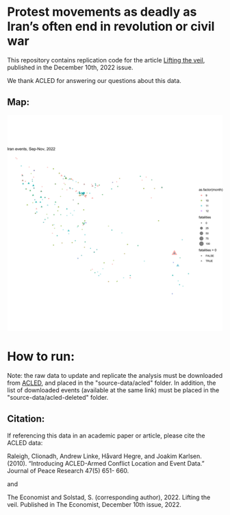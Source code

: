 # Protest movements as deadly as Iran’s often end in revolution or civil war

This repository contains replication code for the article [Lifting the veil](https://www.economist.com/graphic-detail/2022/12/08/protest-movements-as-deadly-as-irans-often-end-in-revolution-or-civil-war), published in the December 10th, 2022 issue.

We thank ACLED for answering our questions about this data. 

## Map:
![](/plots/iran_map.png)

# How to run:
Note: the raw data to update and replicate the analysis must be downloaded from [ACLED](https://acleddata.com/data-export-tool/), and placed in the "source-data/acled" folder. In addition, the list of downloaded events (available at the same link) must be placed in the "source-data/acled-deleted" folder. 

## Citation:
If referencing this data in an academic paper or article, please cite the ACLED data:

Raleigh, Clionadh, Andrew Linke, Håvard Hegre, and Joakim Karlsen. (2010). “Introducing ACLED-Armed Conflict Location and Event Data.” Journal of Peace Research 47(5) 651- 660.

and

The Economist and Solstad, S. (corresponding author), 2022. Lifting the veil. Published in The Economist, December 10th issue, 2022.
